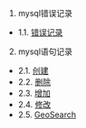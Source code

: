 1. mysql错误记录
 - 1.1. [错误记录](01.1.md)
2. mysql语句记录
 - 2.1. [创建](02.1.md)
 - 2.2. [删除](02.2.md)
 - 2.3. [增加](02.3.md)
 - 2.4. [修改](02.4.md)
 - 2.5. [GeoSearch](02.5.md)